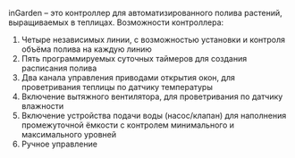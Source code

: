 inGarden – это контроллер для автоматизированного полива растений, выращиваемых в теплицах.
Возможности контроллера:
1. Четыре независимых линии, с возможностью установки и контроля объёма полива на
каждую линию
2. Пять программируемых суточных таймеров для создания расписания полива
3. Два канала управления приводами открытия окон, для проветривания теплицы по датчику
температуры
4. Включение вытяжного вентилятора, для проветривания по датчику влажности
5. Включение устройства подачи воды (насос/клапан) для наполнения промежуточной
ёмкости с контролем минимального и максимального уровней
6. Ручное управление

